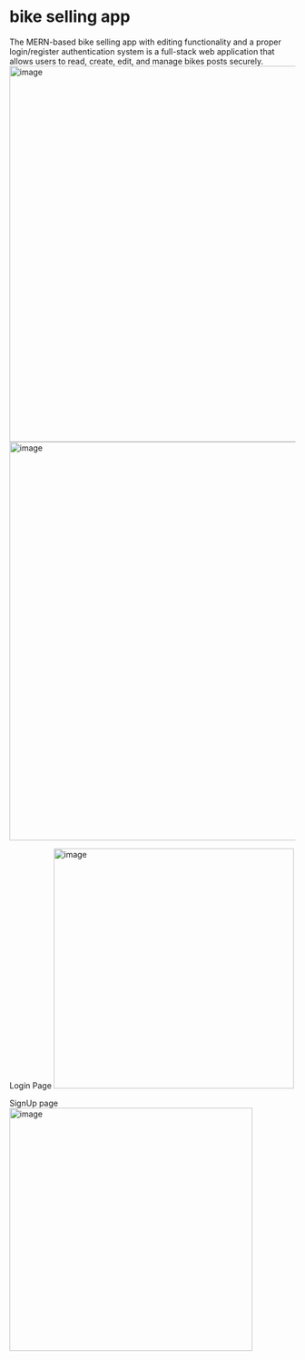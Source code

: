# bike selling app
The MERN-based bike selling app with editing functionality and a proper login/register authentication system is a full-stack web application that allows users to read, create, edit, and manage bikes posts securely.
<img width="662" alt="image" src="https://github.com/aman-kh234/blogapp/assets/105110869/db3a6064-e5a4-4992-b60a-21255ae355ac">
<img width="702" alt="image" src="https://github.com/aman-kh234/blogapp/assets/105110869/d382f8ac-fef1-401e-b5a0-3c5427b50073">

Login Page
<img width="423" alt="image" src="https://github.com/aman-kh234/blogapp/assets/105110869/00eb4ef5-8a27-4308-a333-a956c826526d">

SignUp page
<img width="428" alt="image" src="https://github.com/aman-kh234/blogapp/assets/105110869/fcd1de9f-9260-44e7-9117-078de4b70e0e">

